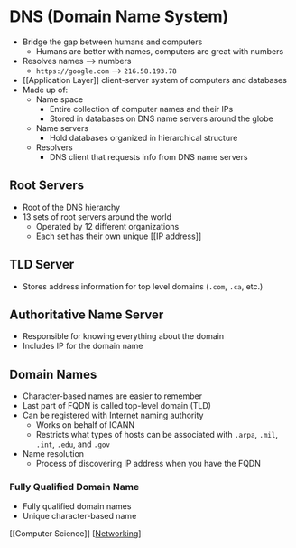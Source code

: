 # DNS (Domain Name System)

- Bridge the gap between humans and computers
  - Humans are better with names, computers are great with numbers
- Resolves names --> numbers
  - `https://google.com` --> `216.58.193.78`
- [[Application Layer]] client-server system of computers and databases
- Made up of:
  - Name space
    - Entire collection of computer names and their IPs
    - Stored in databases on DNS name servers around the globe
  - Name servers
    - Hold databases organized in hierarchical structure
  - Resolvers
    - DNS client that requests info from DNS name servers

## Root Servers

- Root of the DNS hierarchy
- 13 sets of root servers around the world
  - Operated by 12 different organizations
  - Each set has their own unique [[IP address]]

## TLD Server

- Stores address information for top level domains (`.com`, `.ca`, etc.)

## Authoritative Name Server

- Responsible for knowing everything about the domain
- Includes IP for the domain name

## Domain Names

- Character-based names are easier to remember
- Last part of FQDN is called top-level domain (TLD)
- Can be registered with Internet naming authority
  - Works on behalf of ICANN
  - Restricts what types of hosts can be associated with `.arpa`, `.mil`, `.int`, `.edu`, and `.gov`
- Name resolution
  - Process of discovering IP address when you have the FQDN

### Fully Qualified Domain Name

- Fully qualified domain names
- Unique character-based name

[[Computer Science]] [[Networking]]

[//begin]: # "Autogenerated link references for markdown compatibility"
[application-layer]: application-layer "Application Layer (Layer 7)"
[ip-address]: ip-address "IP Address"
[computer-science]: computer-science "Computer Science"
[networking]: networking "Networking"
[//end]: # "Autogenerated link references"